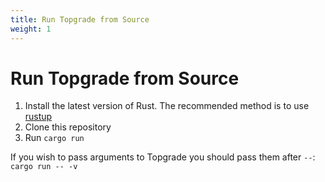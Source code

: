 ```yaml
---
title: Run Topgrade from Source
weight: 1
---
```


# Run Topgrade from Source

1. Install the latest version of Rust. The recommended method is to use [rustup](https://rustup.rs/)
2. Clone this repository
3. Run `cargo run`

If you wish to pass arguments to Topgrade you should pass them after `--`: `cargo run -- -v`
